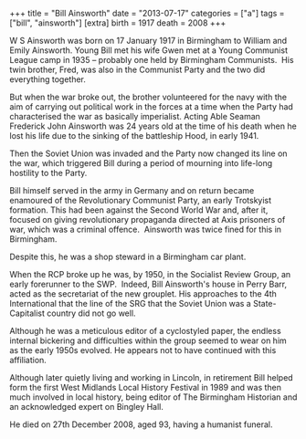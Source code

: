 +++
title = "Bill Ainsworth"
date = "2013-07-17"
categories = ["a"]
tags = ["bill", "ainsworth"]
[extra]
birth = 1917
death = 2008
+++

<!-- \[caption id="attachment\_1867" align="alignright" width="130"\]![](https://grahamstevenson.me.uk/wp-content/uploads/2010/01/ainsworth-bill.jpg) Bill Ainsworth in later life\[/caption\] -->

W S Ainsworth was born on 17 January 1917 in Birmingham to William and Emily Ainsworth. Young Bill met his wife Gwen met at a Young Communist League camp in 1935 – probably one held by Birmingham Communists.  His twin brother, Fred, was also in the Communist Party and the two did everything together.

But when the war broke out, the brother volunteered for the navy with the aim of carrying out political work in the forces at a time when the Party had characterised the war as basically imperialist. Acting Able Seaman Frederick John Ainsworth was 24 years old at the time of his death when he lost his life due to the sinking of the battleship Hood, in early 1941.

Then the Soviet Union was invaded and the Party now changed its line on the war, which triggered Bill during a period of mourning into life-long hostility to the Party.

Bill himself served in the army in Germany and on return became enamoured of the Revolutionary Communist Party, an early Trotskyist formation. This had been against the Second World War and, after it, focused on giving revolutionary propaganda directed at Axis prisoners of war, which was a criminal offence.  Ainsworth was twice fined for this in Birmingham.

Despite this, he was a shop steward in a Birmingham car plant. 

When the RCP broke up he was, by 1950, in the Socialist Review Group, an early forerunner to the SWP.  Indeed, Bill Ainsworth's house in Perry Barr, acted as the secretariat of the new grouplet. His approaches to the 4th International that the line of the SRG that the Soviet Union was a State-Capitalist country did not go well.

Although he was a meticulous editor of a cyclostyled paper, the endless internal bickering and difficulties within the group seemed to wear on him as the early 1950s evolved. He appears not to have continued with this affiliation.

Although later quietly living and working in Lincoln, in retirement Bill helped form the first West Midlands Local History Festival in 1989 and was then much involved in local history, being editor of The Birmingham Historian and an acknowledged expert on Bingley Hall.

He died on 27th December 2008, aged 93, having a humanist funeral.
